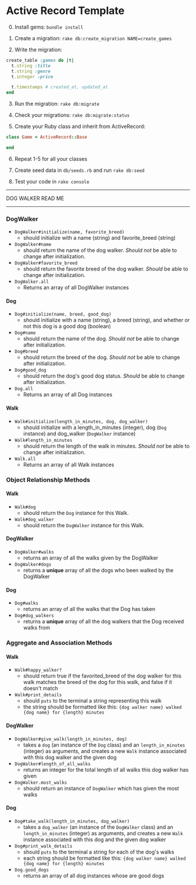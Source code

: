# Active Record Template

0. Install gems: `bundle install`

1. Create a migration: `rake db:create_migration NAME=create_games`

2. Write the migration: 
  ```rb
  create_table :games do |t|
    t.string :title
    t.string :genre
    t.integer :price

    t.timestamps # created_at, updated_at
  end
  ```

3. Run the migration: `rake db:migrate`

4. Check your migrations: `rake db:migrate:status`

5. Create your Ruby class and inherit from ActiveRecord:

```rb
class Game < ActiveRecord::Base

end
```

6. Repeat 1-5 for all your classes

7. Create seed data in `db/seeds.rb` and run `rake db:seed`

8. Test your code in `rake console`


******************************
DOG WALKER READ ME
******************************

### DogWalker

- `DogWalker#initialize(name, favorite_breed)`
  - should initialize with a name (string) and favorite_breed (string)
- `DogWalker#name`
  - should return the name of the dog walker. _Should not_ be able to change after initialization.
- `DogWalker#favorite_breed`
  - should return the favorite breed of the dog walker. _Should_ be able to change after initialization.
- `DogWalker.all`
  - Returns an array of all DogWalker instances

#### Dog

- `Dog#initialize(name, breed, good_dog)`
  - should initialize with a name (string), a breed (string), and whether or not this dog is a good dog (boolean)
- `Dog#name`
  - should return the name of the dog. _Should not_ be able to change after initialization.
- `Dog#breed`
  - should return the breed of the dog. _Should not_ be able to change after initialization.
- `Dog#good_dog`
  - should return the dog's good dog status. _Should_ be able to change after initialization.
- `Dog.all`
  - Returns an array of all Dog instances

#### Walk

- `Walk#initialize(length_in_minutes, dog, dog_walker)`
  - should initialize with a length_in_minutes (integer), dog (`Dog` instance) and dog_walker (`DogWalker` instance)
- `Walk#length_in_minutes`
  - should return the length of the walk in minutes. _Should not_ be able to change after initialization.
- `Walk.all`
  - Returns an array of all Walk instances

### Object Relationship Methods

#### Walk

- `Walk#dog`
  - should return the `Dog` instance for this Walk.
- `Walk#dog_walker`
  - should return the `DogWalker` instance for this Walk.
  
#### DogWalker

- `DogWalker#walks`
  - returns an array of all the walks given by the DogWalker
- `DogWalker#dogs`
  - returns a **unique** array of all the dogs who been walked by the DogWalker

#### Dog

- `Dog#walks`
  - returns an array of all the walks that the Dog has taken
- `Dog#dog_walkers`
  - returns a **unique** array of all the dog walkers that the Dog received walks from

### Aggregate and Association Methods

#### Walk

- `Walk#happy_walker?`
  - should return true if the favorited_breed of the dog walker for this walk matches the breed of the dog for this walk, and false if it doesn't match
- `Walk#print_details`
  - should `puts` to the terminal a string representing this walk
  - the string should be formatted like this: `{dog walker name} walked {dog name} for {length} minutes`

#### DogWalker

- `DogWalker#give_walk(length_in_minutes, dog)`
  - takes a `dog` (an instance of the `Dog` class) and an `length_in_minutes` (integer) as arguments, and creates a new `Walk` instance associated with this dog walker and the given dog
- `DogWalker#length_of_all_walks`
  - returns an integer for the total length of all walks this dog walker has given
- `DogWalker.most_walks`
  - should return an instance of `DogWalker` which has given the most walks

#### Dog

- `Dog#take_walk(length_in_minutes, dog_walker)`
  - takes a `dog_walker` (an instance of the `DogWalker` class) and an `length_in_minutes` (integer) as arguments, and creates a new `Walk` instance associated with this dog and the given dog walker
- `Dog#print_walk_details`
  - should `puts` to the terminal a string for each of the dog's walks
  - each string should be formatted like this: `{dog walker name} walked {dog name} for {length} minutes`
- `Dog.good_dogs`
  - returns an array of all dog instances whose are good dogs
